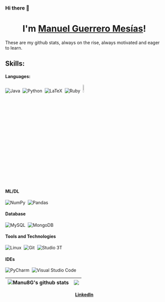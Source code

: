 ### Hi there 👋
<h1 align="center">I'm <a href="https://github.com/Manu8G">Manuel Guerrero Mesías</a>!</h1>
These are my github stats, always on the rise, always motivated and eager to learn.


## Skills:

#### Languages:

![Java](https://img.shields.io/badge/Java-ED8B00?style=for-the-badge&logo=java&logoColor=white)&nbsp;
![Python](https://img.shields.io/badge/Python-3776AB?style=for-the-badge&logo=python&logoColor=white)&nbsp;
![LaTeX](https://img.shields.io/badge/latex-%23008080.svg?style=for-the-badge&logo=latex&logoColor=white)&nbsp;
![Ruby](https://img.shields.io/badge/ruby-%23FA0F00.svg?style=for-the-badge&logo=ruby&logoColor=white)&nbsp;
<img src="https://user-images.githubusercontent.com/48865614/205351606-78d8deb8-fe93-4b80-a933-ffc714cc9996.png" alt="Alt text" style="width: 8%; height:8%;">




#### ML/DL

![NumPy](https://img.shields.io/badge/numpy-%23013243.svg?style=for-the-badge&logo=numpy&logoColor=white)&nbsp;
![Pandas](https://img.shields.io/badge/pandas-%23150458.svg?style=for-the-badge&logo=pandas&logoColor=white)&nbsp;

#### Database

![MySQL](https://img.shields.io/badge/MySQL-00000F?style=for-the-badge&logo=mysql&logoColor=white)&nbsp;
![MongoDB](https://img.shields.io/badge/mongodb-%2311AB00.svg?style=for-the-badge&logo=mongodb&logoColor=white)&nbsp;

#### Tools and Technologies

![Linux](https://img.shields.io/badge/Linux-FCC624?style=for-the-badge&logo=linux&logoColor=black)&nbsp;
![Git](https://img.shields.io/badge/GIT-E44C30?style=for-the-badge&logo=git&logoColor=white)&nbsp;
![Studio 3T](https://img.shields.io/badge/studio3t-%2311AB00.svg?style=for-the-badge&logoColor=white)&nbsp;

#### IDEs

![PyCharm](https://img.shields.io/badge/pycharm-143?style=for-the-badge&logo=pycharm&logoColor=black&color=black&labelColor=green)&nbsp;
![Visual Studio Code](https://img.shields.io/badge/Visual%20Studio%20Code-0078d7.svg?style=for-the-badge&logo=visual-studio-code&logoColor=white)&nbsp;



| <a><img align="center" src="https://github-readme-stats.vercel.app/api?username=manu8g&show_icons=true&include_all_commits=true&theme=buefy&hide_border=true" alt="Manu8G's github stats" /></a> | <a href="https://github.com/manu8g/github-readme-stats"><img align="center" src="https://github-readme-stats.vercel.app/api/top-langs/?username=manu8g&layout=compact&theme=buefy&hide_border=true" /></a> |
| ------------- | ------------- |


<p align="center">
  <strong><a href="https://www.linkedin.com/in/manugueme/">LinkedIn</a></strong>
</p>


<!--



LANGUAJE SKILSS
[![Manu8G's language stats](https://github-readme-stats.vercel.app/api/top-langs/?username=manu8g&layout=compact&exclude_repo=dotfiles,manu8g.github.io,ed_pfinal.github.io&title_color=3a6960&icon_color=3a6960&text_color=3a6960&bg_color=efefef&border_color=1f1f1f)](https://github.com/manu8g?tab=repositories)

ESTO PARA CUANDO TENGA PAGINA WEB


-->
